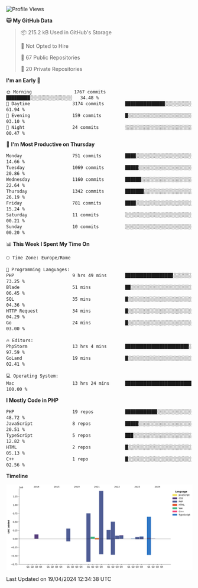 <!--START_SECTION:waka-->
![Profile Views](http://img.shields.io/badge/Profile%20Views-2-blue)

**🐱 My GitHub Data** 

> 📦 215.2 kB Used in GitHub's Storage 
 > 
> 🚫 Not Opted to Hire
 > 
> 📜 67 Public Repositories 
 > 
> 🔑 20 Private Repositories 
 > 
**I'm an Early 🐤** 

```text
🌞 Morning                1767 commits        █████████░░░░░░░░░░░░░░░░   34.48 % 
🌆 Daytime                3174 commits        ███████████████░░░░░░░░░░   61.94 % 
🌃 Evening                159 commits         █░░░░░░░░░░░░░░░░░░░░░░░░   03.10 % 
🌙 Night                  24 commits          ░░░░░░░░░░░░░░░░░░░░░░░░░   00.47 % 
```
📅 **I'm Most Productive on Thursday** 

```text
Monday                   751 commits         ████░░░░░░░░░░░░░░░░░░░░░   14.66 % 
Tuesday                  1069 commits        █████░░░░░░░░░░░░░░░░░░░░   20.86 % 
Wednesday                1160 commits        ██████░░░░░░░░░░░░░░░░░░░   22.64 % 
Thursday                 1342 commits        ███████░░░░░░░░░░░░░░░░░░   26.19 % 
Friday                   781 commits         ████░░░░░░░░░░░░░░░░░░░░░   15.24 % 
Saturday                 11 commits          ░░░░░░░░░░░░░░░░░░░░░░░░░   00.21 % 
Sunday                   10 commits          ░░░░░░░░░░░░░░░░░░░░░░░░░   00.20 % 
```


📊 **This Week I Spent My Time On** 

```text
🕑︎ Time Zone: Europe/Rome

💬 Programming Languages: 
PHP                      9 hrs 49 mins       ██████████████████░░░░░░░   73.25 % 
Blade                    51 mins             ██░░░░░░░░░░░░░░░░░░░░░░░   06.45 % 
SQL                      35 mins             █░░░░░░░░░░░░░░░░░░░░░░░░   04.36 % 
HTTP Request             34 mins             █░░░░░░░░░░░░░░░░░░░░░░░░   04.29 % 
Go                       24 mins             █░░░░░░░░░░░░░░░░░░░░░░░░   03.00 % 

🔥 Editors: 
PhpStorm                 13 hrs 4 mins       ████████████████████████░   97.59 % 
GoLand                   19 mins             █░░░░░░░░░░░░░░░░░░░░░░░░   02.41 % 

💻 Operating System: 
Mac                      13 hrs 24 mins      █████████████████████████   100.00 % 
```

**I Mostly Code in PHP** 

```text
PHP                      19 repos            ████████████░░░░░░░░░░░░░   48.72 % 
JavaScript               8 repos             █████░░░░░░░░░░░░░░░░░░░░   20.51 % 
TypeScript               5 repos             ███░░░░░░░░░░░░░░░░░░░░░░   12.82 % 
HTML                     2 repos             █░░░░░░░░░░░░░░░░░░░░░░░░   05.13 % 
C++                      1 repo              █░░░░░░░░░░░░░░░░░░░░░░░░   02.56 % 
```



**Timeline**

![Lines of Code chart](https://raw.githubusercontent.com/frnwtr/frnwtr/main/assets/bar_graph.png)


 Last Updated on 19/04/2024 12:34:38 UTC
<!--END_SECTION:waka-->